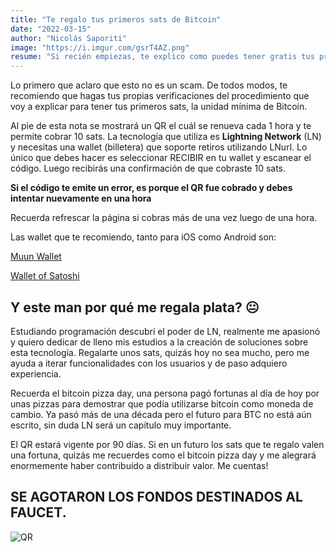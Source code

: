```yaml
---
title: "Te regalo tus primeros sats de Bitcoin"
date: "2022-03-15"
author: "Nicolás Saporiti"
image: "https://i.imgur.com/gsrT4AZ.png"
resume: "Si recién empiezas, te explico como puedes tener gratis tus primeros sats."
---
```


Lo primero que aclaro que esto no es un scam. De todos modos, te recomiendo que hagas tus propias verificaciones del procedimiento que  voy a explicar para tener tus primeros sats, la unidad mínima de Bitcoin.

Al pie de esta nota se mostrará un QR el cuál se renueva cada 1 hora y te permite cobrar 10 sats. La tecnología que utiliza es **Lightning Network** (LN) y necesitas una wallet (billetera) que soporte retiros utilizando LNurl.
Lo único que debes hacer es seleccionar RECIBIR en tu wallet y escanear el código. Luego recibirás una confirmación de que cobraste 10 sats.

**Si el código te emite un error, es porque el QR fue cobrado y debes intentar nuevamente en una hora**

Recuerda refrescar la página si cobras más de una vez luego de una hora.

Las wallet que te recomiendo, tanto para iOS como Android son:

[Muun Wallet](https://muun.com/es/)

[Wallet of Satoshi](https://www.walletofsatoshi.com/)

## Y este man por qué me regala plata? 😐

Estudiando programación descubrí el poder de LN, realmente me apasionó y quiero dedicar de lleno mis estudios a la creación de soluciones sobre esta tecnología. Regalarte unos sats, quizás hoy no sea mucho, pero me ayuda a iterar funcionalidades con los usuarios y de paso adquiero experiencia.

Recuerda el bitcoin pizza day, una persona pagó fortunas al día de hoy por unas pizzas para demostrar que podía utilizarse bitcoin como moneda de cambio. Ya pasó más de una década pero el futuro para BTC no está aún escrito, sin duda LN será un capítulo muy importante.

El QR estará vigente por 90 días. Si en un futuro los sats que te regalo valen una fortuna, quizás me recuerdes como el bitcoin pizza day y me alegrará enormemente haber contribuído a distribuir valor. Me cuentas!

## SE AGOTARON LOS FONDOS DESTINADOS AL FAUCET.


![QR](https://legend.lnbits.com/withdraw/img/TySyGFGnmnwcavK8r5xzJn)
